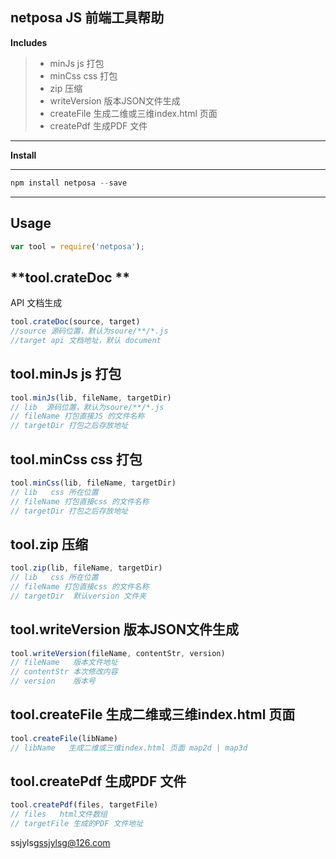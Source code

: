 ## netposa JS 前端工具帮助



**Includes**
>- minJs js 打包
>- minCss css 打包
>- zip 压缩
>- writeVersion 版本JSON文件生成
>- createFile 生成二维或三维index.html 页面
>- createPdf 生成PDF 文件

---

**Install**

---
```js
npm install netposa --save
```

---
**Usage**
---
``` js
var tool = require('netposa');
```

**tool.crateDoc **
---
API 文档生成

```js
tool.crateDoc(source, target) 
//source 源码位置，默认为soure/**/*.js
//target api 文档地址，默认 document
```

**tool.minJs**
js 打包
---
```js
tool.minJs(lib, fileName, targetDir)
// lib  源码位置，默认为soure/**/*.js
// fileName 打包直接JS 的文件名称
// targetDir 打包之后存放地址
```

**tool.minCss**
css 打包
---
```js
tool.minCss(lib, fileName, targetDir)
// lib   css 所在位置
// fileName 打包直接css 的文件名称
// targetDir 打包之后存放地址
```

**tool.zip**
  压缩
---
```js
tool.zip(lib, fileName, targetDir)
// lib   css 所在位置
// fileName 打包直接css 的文件名称
// targetDir  默认version 文件夹
```

**tool.writeVersion**
  版本JSON文件生成
---
```js
tool.writeVersion(fileName, contentStr, version)
// fileName   版本文件地址
// contentStr 本次修改内容
// version    版本号
```

**tool.createFile**
  生成二维或三维index.html 页面
---
```js
tool.createFile(libName)
// libName   生成二维或三维index.html 页面 map2d | map3d  
```

**tool.createPdf**
  生成PDF 文件
---
```js
tool.createPdf(files, targetFile)
// files   html文件数组 
// targetFile 生成的PDF 文件地址 
```
ssjylsg<ssjylsg@126.com>